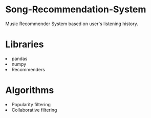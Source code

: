 # Song-Recommendation-System

Music Recommender System based on user's listening history. 

# Libraries

<li>pandas
<li>numpy
<li>Recommenders

# Algorithms

<li>Popularity filtering
<li>Collaborative filtering
